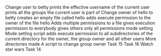 Change user to betty
prints the effective username of the current user
prints all the groups the current user is part of
Change owner of hello to betty
creates an empty file called hello
adds execute permission to the owner of the file hello
Adds multiple permissions to a file
gives execution permission to everybody
gives others only all permissions
mode setting
Mode setting script
adds execute permission to all subdirectories of the current directory for the owner, the group owner and all other users
More directories made
A script to change group owner
Task 15
Task 16
Watch star wars
Task 14
